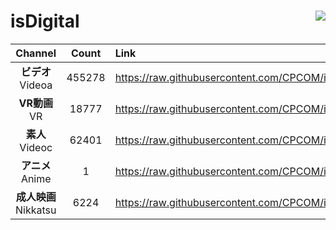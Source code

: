 # isDigital <img align="right" src="https://img.shields.io/github/last-commit/CPCOM/isDigital"/>  
  
| Channel | Count | Link |  
| :-----: | :---: | :--- |  
|**ビデオ**<br />Videoa | 455278 | https://raw.githubusercontent.com/CPCOM/isDigital/main/Videoa.txt |  
|**VR動画**<br />VR | 18777 | https://raw.githubusercontent.com/CPCOM/isDigital/main/VR.txt |  
|**素人**<br />Videoc | 62401 | https://raw.githubusercontent.com/CPCOM/isDigital/main/Videoc.txt |  
|**アニメ**<br />Anime | 1 | https://raw.githubusercontent.com/CPCOM/isDigital/main/Anime.txt |  
|**成人映画**<br />Nikkatsu | 6224 | https://raw.githubusercontent.com/CPCOM/isDigital/main/Nikkatsu.txt |  